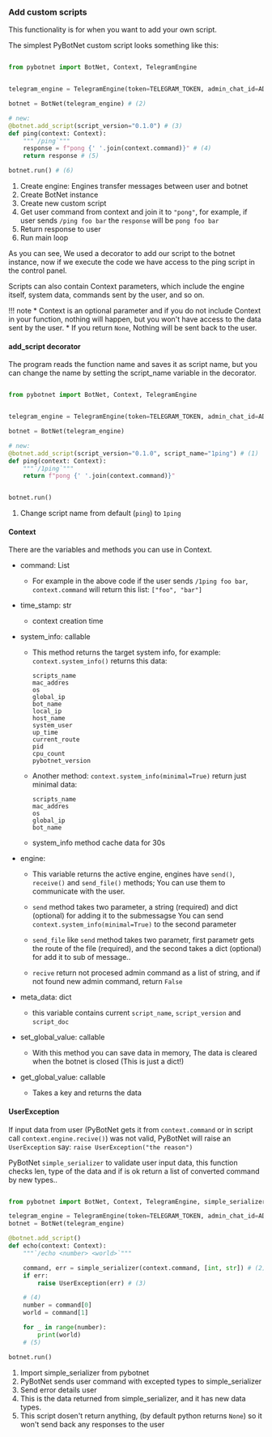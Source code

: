 
### Add custom scripts
This functionality is for when you want to add your own script.

The simplest PyBotNet custom script looks something like this:


```py title="main.py"

from pybotnet import BotNet, Context, TelegramEngine


telegram_engine = TelegramEngine(token=TELEGRAM_TOKEN, admin_chat_id=ADMIN_CHAT_ID) #(1)

botnet = BotNet(telegram_engine) # (2)

# new:
@botnet.add_script(script_version="0.1.0") # (3)
def ping(context: Context):
    """`/ping`"""
    response = f"pong {' '.join(context.command)}" # (4)
    return response # (5)

botnet.run() # (6)

```

1. Create engine: Engines transfer messages between user and botnet
2. Create BotNet instance
3. Create new custom script 
4. Get user command from context and join it to `"pong"`, for example, if user sends `/ping foo bar` the `response` will be `pong foo bar`
5. Return response to user
6. Run main loop

As you can see,  We used a decorator to add our script to the botnet instance, now if we execute the code we have access to the ping script in the control panel.

Scripts can also contain Context parameters, which include the engine itself, system data, commands sent by the user, and so on.

!!! note
    * Context is an optional parameter and if you do not include Context in your function, nothing will happen, but you won't have access to the data sent by the user.
    * If you return `None`, Nothing will be sent back to the user.

#### add_script decorator

The program reads the function name and saves it as script name, but you can change the name by setting the script_name variable in the decorator.


```py title="main.py"

from pybotnet import BotNet, Context, TelegramEngine


telegram_engine = TelegramEngine(token=TELEGRAM_TOKEN, admin_chat_id=ADMIN_CHAT_ID)

botnet = BotNet(telegram_engine)

# new:
@botnet.add_script(script_version="0.1.0", script_name="1ping") # (1)
def ping(context: Context):
    """`/1ping`"""
    return f"pong {' '.join(context.command)}"


botnet.run()
```

1. Change script name from default (`ping`) to `1ping`

#### Context
There are the variables and methods you can use in Context.
* command: List
    - For example in the above code if the user sends `/1ping foo bar`, `context.command` will return this list: `["foo", "bar"]`

* time_stamp: str
    - context creation time

* system_info: callable
    - This method returns the target system info, for example:
        `context.system_info()` returns this data:
        ```
        scripts_name
        mac_addres
        os
        global_ip
        bot_name
        local_ip
        host_name
        system_user
        up_time
        current_route
        pid
        cpu_count
        pybotnet_version
        
        ```
    - Another method:
        `context.system_info(minimal=True)` return just minimal data:
        ```
        scripts_name
        mac_addres
        os
        global_ip
        bot_name
        ```
    - system_info method cache data for 30s 


* engine:
    - This variable returns the active engine, engines have `send()`, `receive()` and `send_file()` methods;
        You can use them to communicate with the user.

    - `send` method takes two parameter, a string (required) and dict (optional) for adding it to the submessagse
        You can send `context.system_info(minimal=True)` to the second parameter

    - `send_file` like `send` method takes two parametr, first parametr gets the route of the file (required), and the second takes a dict (optional) for add it to sub of message..

    - `recive` return not procesed admin command as a list of string, and if not found new admin command, return `False`

* meta_data: dict
    - this variable contains current `script_name`, `script_version` and `script_doc` 

* set_global_value: callable
    - With this method you can save data in memory, The data is cleared when the botnet is closed ‍‍(This is just a dict!)

* get_global_value: callable
    - Takes a key and returns the data


#### UserException

If input data from user (PyBotNet gets it from `context.command` or in script call `context.engine.recive()`) was not valid, PyBotNet will raise an `UserException` say: `raise UserException("the reason")` 

PyBotNet `simple_serializer` to validate user input data, this function checks len, type of the data and if is ok return a list of converted command by new types..


```py title="main.py"

from pybotnet import BotNet, Context, TelegramEngine, simple_serializer # (1)

telegram_engine = TelegramEngine(token=TELEGRAM_TOKEN, admin_chat_id=ADMIN_CHAT_ID)
botnet = BotNet(telegram_engine)

@botnet.add_script()
def echo(context: Context):
    """`/echo <number> <world>`"""

    command, err = simple_serializer(context.command, [int, str]) # (2)
    if err: 
        raise UserException(err) # (3)

    # (4)
    number = command[0]
    world = command[1]

    for _ in range(number):
        print(world)
    # (5)

botnet.run()
```

1. Import simple_serializer from pybotnet
2. PyBotNet sends user command with excepted types to simple_serializer
3. Send error details user
4. This is the data returned from simple_serializer, and it has new data types.
5. This script dosen't return anything, (by default python returns `None`) so it won't send back any responses to the user
